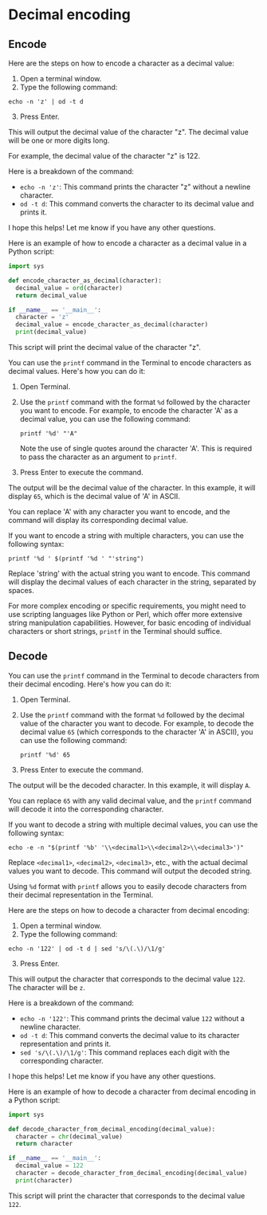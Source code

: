 # Decimal encoding

## Encode

Here are the steps on how to encode a character as a decimal value:

1. Open a terminal window.
2. Type the following command:

```
echo -n 'z' | od -t d
```

3. Press Enter.

This will output the decimal value of the character "z". The decimal value will be one or more digits long.

For example, the decimal value of the character "z" is 122.

Here is a breakdown of the command:

* `echo -n 'z'`: This command prints the character "z" without a newline character.
* `od -t d`: This command converts the character to its decimal value and prints it.

I hope this helps! Let me know if you have any other questions.

Here is an example of how to encode a character as a decimal value in a Python script:

```python
import sys

def encode_character_as_decimal(character):
  decimal_value = ord(character)
  return decimal_value

if __name__ == '__main__':
  character = 'z'
  decimal_value = encode_character_as_decimal(character)
  print(decimal_value)
```

This script will print the decimal value of the character "z".

You can use the `printf` command in the Terminal to encode characters as decimal values. Here's how you can do it:

1. Open Terminal.

2. Use the `printf` command with the format `%d` followed by the character you want to encode. For example, to encode the character 'A' as a decimal value, you can use the following command:
   ```
   printf '%d' "'A"
   ```

   Note the use of single quotes around the character 'A'. This is required to pass the character as an argument to `printf`.

3. Press Enter to execute the command.

The output will be the decimal value of the character. In this example, it will display `65`, which is the decimal value of 'A' in ASCII.

You can replace 'A' with any character you want to encode, and the command will display its corresponding decimal value.

If you want to encode a string with multiple characters, you can use the following syntax:
```
printf '%d ' $(printf '%d ' "'string")
```
Replace 'string' with the actual string you want to encode. This command will display the decimal values of each character in the string, separated by spaces.

For more complex encoding or specific requirements, you might need to use scripting languages like Python or Perl, which offer more extensive string manipulation capabilities. However, for basic encoding of individual characters or short strings, `printf` in the Terminal should suffice.

## Decode

You can use the `printf` command in the Terminal to decode characters from their decimal encoding. Here's how you can do it:

1. Open Terminal.

2. Use the `printf` command with the format `%d` followed by the decimal value of the character you want to decode. For example, to decode the decimal value `65` (which corresponds to the character 'A' in ASCII), you can use the following command:
   ```
   printf '%d' 65
   ```

3. Press Enter to execute the command.

The output will be the decoded character. In this example, it will display `A`.

You can replace `65` with any valid decimal value, and the `printf` command will decode it into the corresponding character.

If you want to decode a string with multiple decimal values, you can use the following syntax:
```
echo -e -n "$(printf '%b' '\\<decimal1>\\<decimal2>\\<decimal3>')"
```

Replace `<decimal1>`, `<decimal2>`, `<decimal3>`, etc., with the actual decimal values you want to decode. This command will output the decoded string.

Using `%d` format with `printf` allows you to easily decode characters from their decimal representation in the Terminal.

Here are the steps on how to decode a character from decimal encoding:

1. Open a terminal window.
2. Type the following command:

```
echo -n '122' | od -t d | sed 's/\(.\)/\1/g'
```

3. Press Enter.

This will output the character that corresponds to the decimal value `122`. The character will be `z`.

Here is a breakdown of the command:

* `echo -n '122'`: This command prints the decimal value `122` without a newline character.
* `od -t d`: This command converts the decimal value to its character representation and prints it.
* `sed 's/\(.\)/\1/g'`: This command replaces each digit with the corresponding character.

I hope this helps! Let me know if you have any other questions.

Here is an example of how to decode a character from decimal encoding in a Python script:

```python
import sys

def decode_character_from_decimal_encoding(decimal_value):
  character = chr(decimal_value)
  return character

if __name__ == '__main__':
  decimal_value = 122
  character = decode_character_from_decimal_encoding(decimal_value)
  print(character)
```

This script will print the character that corresponds to the decimal value `122`.